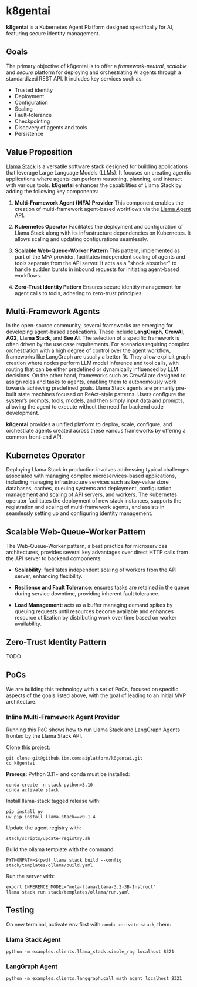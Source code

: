
# k8gentai
**k8gentai** is a Kubernetes Agent Platform designed specifically for AI, featuring secure identity management.

## Goals
The primary objective of k8gentai is to offer a *framework-neutral*, *scalable* and *secure* platform for deploying and orchestrating AI agents through a standardized REST API. It includes key services such as:

- Trusted identity
- Deployment
- Configuration
- Scaling
- Fault-tolerance
- Checkpointing
- Discovery of agents and tools
- Persistence


## Value Proposition

[Llama Stack](https://llama-stack.readthedocs.io) is a versatile software stack designed for building applications that leverage Large Language Models (LLMs). It focuses on creating agentic applications where agents can perform reasoning, planning, and interact with various tools. **k8gentai** enhances the capabilities of Llama Stack by adding the following key components:

1. **Multi-Framework Agent (MFA) Provider**
This component enables the creation of multi-framework agent-based workflows via the [Llama Agent API](https://llama-stack.readthedocs.io/en/latest/references/api_reference).

2. **Kubernetes Operator**
Facilitates the deployment and configuration of Llama Stack along with its infrastructure dependencies on Kubernetes. It allows scaling and updating configurations seamlessly.

3. **Scalable Web-Queue-Worker Pattern**
This pattern, implemented as part of the MFA provider, facilitates independent scaling of agents and tools separate from the API server. It acts as a "shock absorber" to handle sudden bursts in inbound requests for initiating agent-based workflows.

4. **Zero-Trust Identity Pattern**
Ensures secure identity management for agent calls to tools, adhering to zero-trust principles.


## Multi-Framework Agents

In the open-source community, several frameworks are emerging for developing agent-based applications. These include **LangGraph**, **CrewAI**, **AG2**, **Llama Stack**, and **Bee AI**. The selection of a specific framework is often driven by the use case requirements. For scenarios requiring complex orchestration with a high degree of control over the agent workflow, frameworks like LangGraph are usually a better fit. They allow explicit graph creation where nodes perform LLM model inference and tool calls, with routing that can be either predefined or dynamically influenced by LLM decisions. On the other hand, frameworks such as CrewAI are designed to assign roles and tasks to agents, enabling them to autonomously work towards achieving predefined goals. Llama Stack agents are primarily pre-built state machines focused on ReAct-style patterns. Users configure the system’s prompts, tools, models, and then simply input data and prompts, allowing the agent to execute without the need for backend code development. 

**k8gentai** provides a unified platform to deploy, scale, configure, and orchestrate agents created across these various frameworks by offering a common front-end API.

## Kubernetes Operator

Deploying Llama Stack in production involves addressing typical challenges associated with managing complex microservices-based applications, including managing infrastructure services such as key-value store databases, caches, queuing systems and deployment, configuration management and scaling of API servers, and workers. The Kubernetes operator facilitates the deployment of new stack instances, supports the registration and scaling of multi-framework agents, and assists in seamlessly setting up and configuring identity management.

## Scalable Web-Queue-Worker Pattern

The Web-Queue-Worker pattern, a best practice for microservices architectures, provides several key advantages over direct HTTP calls from the API server to backend components:

- **Scalability**: facilitates independent scaling of workers from the API server, enhancing flexibility.

- **Resilience and Fault Tolerance**: ensures tasks are retained in the queue during service downtime, providing inherent fault tolerance.

- **Load Management**: acts as a buffer managing demand spikes by queuing requests until resources become available and enhances resource utilization by distributing work over time based on worker availability.


## Zero-Trust Identity Pattern

TODO

## PoCs

We are building this technology with a set of PoCs, focused on specific aspects of the goals listed
above, with the goal of leading to an initial MVP architecture.

### Inline Multi-Framework Agent Provider

Running this PoC shows how to run Llama Stack and LangGraph Agents fronted by the Llama Stack API.

Clone this project:

```shell
git clone git@github.ibm.com:aiplatform/k8gentai.git
cd k8gentai
```

**Prereqs**: Python 3.11+ and conda must be installed:

```shell
conda create -n stack python=3.10
conda activate stack
```

Install llama-stack tagged release with:

```shell
pip install uv
uv pip install llama-stack==v0.1.4
```

Update the agent registry with:

```shell
stack/scripts/update-registry.sh
```

Build the ollama template with the command:

```shell
PYTHONPATH=$(pwd) llama stack build --config stack/templates/ollama/build.yaml
```

Run the server with:

```shell
export INFERENCE_MODEL="meta-llama/Llama-3.2-3B-Instruct"
llama stack run stack/templates/ollama/run.yaml 
```

## Testing

On new terminal, activate env first with `conda activate stack`, them:

### Llama Stack Agent

```shell
python -m examples.clients.llama_stack.simple_rag localhost 8321
```

### LangGraph Agent

```shell
python -m examples.clients.langgraph.call_math_agent localhost 8321
```